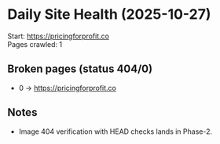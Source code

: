 # Daily Site Health (2025-10-27)
Start: https://pricingforprofit.co  
Pages crawled: 1

## Broken pages (status 404/0)

- 0 → https://pricingforprofit.co

## Notes
- Image 404 verification with HEAD checks lands in Phase-2.

